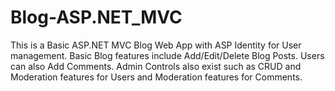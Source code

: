 # Blog-ASP.NET_MVC
 This is a Basic ASP.NET MVC Blog Web App with ASP Identity for User management. Basic Blog features include Add/Edit/Delete Blog Posts. Users can also Add Comments. Admin Controls also exist such as CRUD and Moderation features for Users and Moderation features for Comments.
